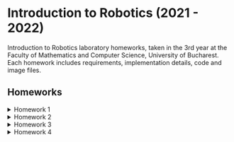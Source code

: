 # Introduction to Robotics (2021 - 2022)

Introduction to Robotics laboratory homeworks, taken in the 3rd year at the Faculty of Mathematics and Computer Science, University of Bucharest. Each homework includes requirements, implementation details, code and image files.

## Homeworks

<details>
<summary>Homework 1</summary>
<br>
The homework consists of the following:
  
• Components: RBG led (1 minimum), potentiometers (3 minimum), resistors and wires (per logic)

• Technical Task: Use a separate potentiometer in controlling each of the colors of the RGB led (Red, Green and Blue). The control must be done with digital electronics (you must read the value of the potentiometer with Arduino, and write a mapped value to each of the pins connected to the led.

• Publishing task: You must add the code to the Github repo and continue updating the readme with at least the following details (but feel free to be more creative):
1.  Task Requirements
2.  Picture of the setup
3.  Link to video showcasing functionality

• Coding task: Coding style is of utmost importance. You must have a perfectly clean code in order to receive the maximum grade. Keep in mind that magic numbers are not accepted, although you might see them in the lab (as a trade-off for speed). Remember to be consistent in your style, check the style guide and the provided style document and use correct spacing.


The solution for the homework is in the folder "Tema 1":

• The picture is here: https://github.com/marian222200/IntroductionToRobotics/blob/main/Tema%201/poza_tema_robotica_1.jpeg

• The video showcasing the functionality is here: https://github.com/marian222200/IntroductionToRobotics/blob/main/Tema%201/clip_tema_robotica_1.mp4

• The file with the code is here: https://github.com/marian222200/IntroductionToRobotics/blob/main/Tema%201/codTema.ino
</details>

<details>
<summary>Homework 2</summary>
<br>
The homework consists of the following:
  
• Components: 5 LEDs, 1 button, 1 buzzer, resistors and wires (per logic)
  
• General  description: Building the traffic lights for a crosswalk. You will use 2 LEDs to represent the traffic lights for people (red and green) and 3 LEDs to represent the traffic lights for cars (red, yellow and green).
  
• The system has the following states:
1.  State 1 (default, reinstated after state 4 ends): green light for cars, red light for people, no sounds. Duration: indefinite, changed bypressing the button.
2.  State 2 (initiated by counting down 10 seconds after a button press): the light should be yellow for cars, red for people and no sounds. Duration: 3 seconds.
3.  State 3 (iniated after state 2 ends): red for cars, green for people and a beeping sound from the buzzer at a constant interval. Duration:10 seconds.
4.  State 4 (initiated after state 3 ends): red for cars, blinking greenfor people and a beeping sound from the buzzer, at a constant interval, faster than the beeping in state "3.". This state should last 5 seconds.
Be careful: pressing the button in any state other than state 1 should NOT start any actions.

• Publishing task: You must add the code to the Github repo and continue updating the readme with at least the following details (but feel free to be more creative).
1.  Task Requirements
2.  Picture of the setup
3.  Link to video showcasing functionality
  
• Coding task: Coding style is of utmost importance. You must have aperfectly clean code in order to receive the maximum grade. An important coding challenge present in this task is using "millis()" instead of "delay()". However, remember that the bulk of the grade is if the project works. Do not tend to small details unless you have the entire functionality done.
  
  
The solution for the homework is in the folder "Tema 2":
  
• The picture is here: https://github.com/marian222200/IntroductionToRobotics/blob/main/Tema%202/poza_tema_robotica_2.png

• The video showcasing the functionality is here: https://github.com/marian222200/IntroductionToRobotics/blob/main/Tema%202/clip_tema_robotica_2.mp4

• The file with the code is here: https://github.com/marian222200/IntroductionToRobotics/blob/main/Tema%202/varianta_finala.ino
  
• The second method (different code): https://github.com/marian222200/IntroductionToRobotics/blob/main/Tema%202/varianta_steps.ino
  
• The file containing the tones: https://github.com/marian222200/IntroductionToRobotics/blob/main/Tema%202/pitches.h
</details>

<details>
<summary>Homework 3</summary>
<br>
The homework consists of the following:
  
• Components: a buzzer and a 7-segment display (or a led bar / or 8 leds in a row that simulate a led bar)
  
• Task: should detect EMF (check body and near outlets). It should print the value on the 7-segment display (or light the led bar) and should make a sound based on the intensity.

• The catch: it’s really easy, but one of the mistakes you can do is not to calibrate for the interval on the values you are going to get. Check the link on calibrations.

• Publishing task: You must add the code to the Github repo and continue updating the readme with at least the following details (but feel free to be more creative).
1.  Task Requirements
2.  Picture of the setup
3.  Link to video showcasing functionality

Just to be clear: the input is the EMF using a home-made antenna (can be a wire and a resistor) and the output is some sort of lighting (7-segment values, leds lighting up etc.) and a buzzer with intensity (change the 2nd parameter in the tone function based on the intensity).
The purpose of this project is, first of all, to have a bit of fun and also let you be creative (or lazy) with it. Bonus points for extra effort.


The solution for the homework is in the folder "Tema 3":
  
• The picture from above is here: https://github.com/marian222200/IntroductionToRobotics/blob/main/Tema%203/tema3_poza_deasupra.jpeg

• The picture from the side is here: https://github.com/marian222200/IntroductionToRobotics/blob/main/Tema%203/tema3_poza_deasupra.jpeg

• The video showcasing the functionality is here: https://github.com/marian222200/IntroductionToRobotics/blob/main/Tema%203/tema3_clip.mp4

• The first method code (average of a sample of readings) is here: https://github.com/marian222200/IntroductionToRobotics/blob/main/Tema%203/variant_average_of_a_sample.ino

• The second method code (maximum of multimple averages of a samples of readings over a certain period of time) is here: https://github.com/marian222200/IntroductionToRobotics/blob/main/Tema%203/variant_max_of_average_of_sample.ino
  
• The third method code (maximum of readings over a certain period of time): https://github.com/marian222200/IntroductionToRobotics/blob/main/Tema%203/variant_max_over_time.ino
</details>

<details>
<summary>Homework 4</summary>
<br>
The current homework involves using a joystick in setting the values on each digit of a 4-digit 7-segment display connected to a shift register 74hc595. For maximum grade, you muse use interrupts, and for bonus you can save the last value in eeprom. The homework consists of the following:
  
• Components: a joystick, a 4-digit 7-segment display, a 74hc595 shiftregister
  
• Task:
1.	First state: you can use a joystick axis to cycle through the 4 digits; using the other axis does nothing. A blinking decimal point shows the current digit position. When pressing the button (must use interrupt for maximum points!), you lock in on the selected digit and enter the second state.
2.	Second state: the decimal point stays always on, no longer blinking and you can no longer use the axis to cycle through the 4 digits. Instead, using the other axis, you can increment or decrement the number on the current digit. Pressing the button again returns you to the previous state. For bonus, save the last value in eeprom and load it when starting arduino. Also, keep in mind that when changing the number, you must increment it for each joystick movement - it should not work continuosly increment if you keep the joystick in one position.

• The catch: upgrading the information from the laboratory to cover all the cases, using interrupts for the button and even eeprom for bonus.

• Publishing task: You must add the code to the Github repo and continue updating the readme with at least the following details (but feel free to be more creative).
1.  Task Requirements
2.  Picture of the setup
3.  Link to video showcasing functionality

Just to be clear: the input is the EMF using a home-made antenna (can be a wire and a resistor) and the output is some sort of lighting (7-segment values, leds lighting up etc.) and a buzzer with intensity (change the 2nd parameter in the tone function based on the intensity).
The purpose of this project is, first of all, to have a bit of fun and also let you be creative (or lazy) with it. Bonus points for extra effort.


The solution for the homework is in the folder "Tema 4":
  
• The picture is here: https://github.com/marian222200/IntroductionToRobotics/blob/main/Tema%204/pozaTema4.jpeg

• The video showcasing the functionality is here: https://github.com/marian222200/IntroductionToRobotics/blob/main/Tema%204/clipTema4.mp4

• The code is here: https://github.com/marian222200/IntroductionToRobotics/blob/main/Tema%204/codTema4.ino
</details>
